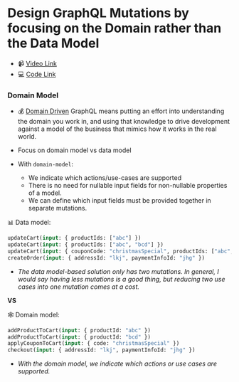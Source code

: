 # Design GraphQL Mutations by focusing on the Domain rather than the Data Model

- 📹 [Video Link](https://egghead.io/lessons/graphql-design-graphql-mutations-by-focusing-on-the-domain-rather-than-the-data-model)
- 💻 [Code Link](https://github.com/nikgraf/designing-graphql-schemas-course/tree/master/lesson11)

### Domain Model

- 💰 [Domain Driven](https://khalilstemmler.com/articles/graphql/ddd/schema-design/) GraphQL means putting an effort into understanding the domain you work in, and using that knowledge to drive development against a model of the business that mimics how it works in the real world.

- Focus on domain model vs data model

- With `domain-model`:
  - We indicate which actions/use-cases are supported
  - There is no need for nullable input fields for non-nullable properties of a model.
  - We can define which input fields must be provided together in separate mutations.

📊 Data model:

```graphql
updateCart(input: { productIds: ["abc"] })
updateCart(input: { productIds: ["abc", "bcd"] })
updateCart(input: { couponCode: "christmasSpecial", productIds: ["abc", "bcd"] })
createOrder(input: { addressId: "lkj", paymentInfoId: "jhg" })
```

- _The data model-based solution only has two mutations. In general, I would say having less mutations is a good thing, but reducing two use cases into one mutation comes at a cost._

**VS**

🕸 Domain model:

```graphql
addProductToCart(input: { productId: "abc" })
addProductToCart(input: { productId: "bcd" })
applyCouponToCart(input: { code: "christmasSpecial" })
checkout(input: { addressId: "lkj", paymentInfoId: "jhg" })
```

- _With the domain model, we indicate which actions or use cases are supported._
